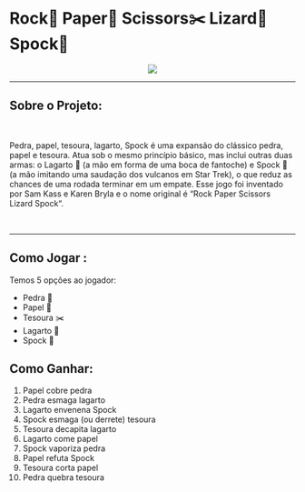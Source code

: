 
# Rock🗿 Paper📃 Scissors✂️ Lizard🦎 Spock🖖
<center>
<img src="https://2.bp.blogspot.com/-Lf3i84CQGCM/Wef5gjBnmXI/AAAAAAAAbFA/5yKA1I1j-S4O-lk-UFDtvPhtfdVY-mp4gCLcBGAs/s400/unnamed%2B%25281%2529.gif">
</center>

----
## Sobre o Projeto:
<br>
<p>Pedra, papel, tesoura, lagarto, Spock é uma expansão do clássico pedra, papel e tesoura. Atua sob o mesmo princípio básico, mas inclui outras duas armas: o Lagarto 🦎 (a mão em forma de uma boca de fantoche) e Spock 🖖 (a mão imitando uma saudação dos vulcanos em Star Trek), o que reduz as chances de uma rodada terminar em um empate. Esse jogo foi inventado por Sam Kass e Karen Bryla e o nome original é “Rock Paper Scissors Lizard Spock“.</p>
<br>

---
## Como Jogar :
Temos 5 opções ao jogador:
* Pedra 🗿
* Papel 📃
* Tesoura ✂️
* Lagarto 🦎
* Spock 🖖

## Como Ganhar:
1. Papel cobre pedra
2. Pedra esmaga lagarto
3. Lagarto envenena Spock
4. Spock esmaga (ou derrete) tesoura
5. Tesoura decapita lagarto
6. Lagarto come papel
7. Spock vaporiza pedra
8. Papel refuta Spock
9. Tesoura corta papel
10. Pedra quebra tesoura